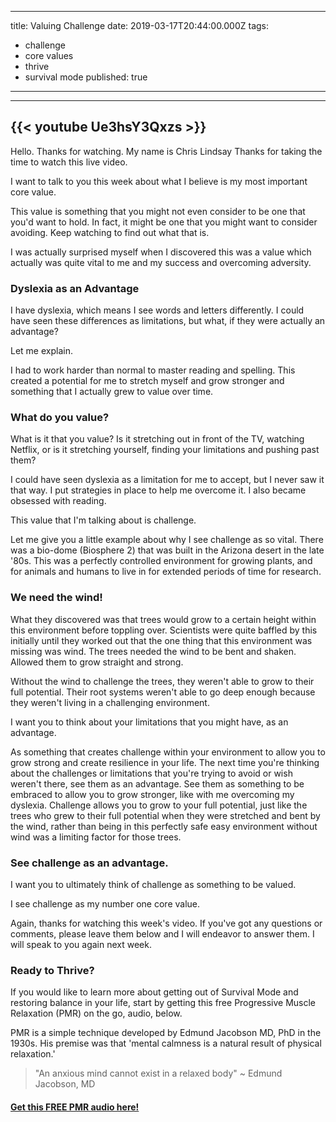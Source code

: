 
---
title: Valuing Challenge
date: 2019-03-17T20:44:00.000Z
tags:
  - challenge
  - core values
  - thrive
  - survival mode
published: true
---

---
{{< youtube Ue3hsY3Qxzs >}}
---


Hello. Thanks for watching. My name is Chris Lindsay Thanks for taking the time to watch this live video. 

I want to talk to you this week about what I believe is my most important core value. 

This value is something that you might not even consider to be one that you'd want to hold. In fact, it might be one that you might want to consider avoiding. Keep watching to find out what that is.

I was actually surprised myself when I discovered this was a value which actually was quite vital to me and my success and overcoming adversity. 

### Dyslexia as an Advantage

I have dyslexia, which means I see words and letters differently. I could have seen these differences as limitations, but what, if they were actually an advantage? 

Let me explain. 

I had to work harder than normal to master reading and spelling. This created a potential for me to stretch myself and grow stronger and something that I actually grew to value over time.

### What do you value?

What is it that you value? Is it stretching out in front of the TV, watching Netflix, or is it stretching yourself, finding your limitations and pushing past them? 

I could have seen dyslexia as a limitation for me to accept, but I never saw it that way. I put strategies in place to help me overcome it. I also became obsessed with reading. 

This value that I'm talking about is challenge. 

Let me give you a little example about why I see challenge as so vital.
There was a bio-dome (Biosphere 2) that was built in the Arizona desert in the late '80s. This was a perfectly controlled environment for growing plants, and for animals and humans to live in for extended periods of time for research. 

### We need the wind! 

What they discovered was that trees would grow to a certain height within this environment before toppling over. Scientists were quite baffled by this initially until they worked out that the one thing that this environment was missing was wind.
The trees needed the wind to be bent and shaken. Allowed them to grow straight and strong. 

Without the wind to challenge the trees, they weren't able to grow to their full potential. Their root systems weren't able to go deep enough because they weren't living in a challenging environment. 

I want you to think about your limitations that you might have, as an advantage.  

As something that creates challenge within your environment to allow you to grow strong and create resilience in your life.
The next time you're thinking about the challenges or limitations that you're trying to avoid or wish weren't there, see them as an advantage. See them as something to be embraced to allow you to grow stronger, like with me overcoming my dyslexia. Challenge allows you to grow to your full potential, just like the trees who grew to their full potential when they were stretched and bent by the wind, rather than being in this perfectly safe easy environment without wind was a limiting factor for those trees.


### See challenge as an advantage. 

I want you to ultimately think of challenge as something to be valued. 

I see challenge as my number one core value. 

Again, thanks for watching this week's video. If you've got any questions or comments, please leave them below and I will endeavor to answer them. I will speak to you again next week.


### Ready to Thrive?

If you would like to learn more about getting out of Survival Mode and restoring balance in your life, start by getting this free Progressive Muscle Relaxation (PMR) on the go, audio, below.


PMR is a simple technique developed by Edmund Jacobson MD, PhD in the 1930s. His premise was that 'mental calmness is a natural result of physical relaxation.' 

> "An anxious mind cannot exist in a relaxed body" ~ Edmund Jacobson, MD


#### [Get this FREE PMR audio here!](https://fearextinguishers.com/)
